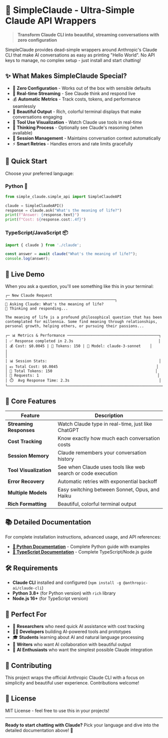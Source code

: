 # 🤖 SimpleClaude - Ultra-Simple Claude API Wrappers

> **Transform Claude CLI into beautiful, streaming conversations with zero configuration**

SimpleClaude provides dead-simple wrappers around Anthropic's Claude CLI that make AI conversations as easy as printing "Hello World". No API keys to manage, no complex setup - just install and start chatting!

## ✨ What Makes SimpleClaude Special?

- 🎯 **Zero Configuration** - Works out of the box with sensible defaults
- 🌊 **Real-time Streaming** - See Claude think and respond live
- 💰 **Automatic Metrics** - Track costs, tokens, and performance seamlessly  
- 🎨 **Beautiful Output** - Rich, colorful terminal displays that make conversations engaging
- 🔧 **Tool Use Visualization** - Watch Claude use tools in real-time
- 🧠 **Thinking Process** - Optionally see Claude's reasoning (when available)
- 🔄 **Session Management** - Maintains conversation context automatically
- ⚡ **Smart Retries** - Handles errors and rate limits gracefully

## 🚀 Quick Start

Choose your preferred language:

### Python 🐍
```python
from simple_claude.simple_api import SimpleClaudeAPI

claude = SimpleClaudeAPI()
response = claude.ask("What's the meaning of life?")
print(f"Answer: {response.text}")
print(f"Cost: ${response.cost:.4f}")
```

### TypeScript/JavaScript 📦
```typescript
import { claude } from './claude';

const answer = await claude("What's the meaning of life?");
console.log(answer);
```

## 🎪 Live Demo

When you ask a question, you'll see something like this in your terminal:

```
┌─ New Claude Request ─────────────────────────────────────────────────┐
🤔 Asking Claude: What's the meaning of life?
💭 Thinking and responding...

The meaning of life is a profound philosophical question that has been 
contemplated for millennia. Some find meaning through relationships, 
personal growth, helping others, or pursuing their passions...

┌─ 📊 Metrics & Performance ─────────────────────────────────────────┐
│ ✅ Response completed in 2.3s                                      │
│ 💰 Cost: $0.0045 | 🎯 Tokens: 150 | 🤖 Model: claude-3-sonnet    │
│                                                                     │
│ 📊 Session Stats:                                                  │
│ 💵 Total Cost: $0.0045                                            │
│ 🎯 Total Tokens: 150                                              │
│ 📨 Requests: 1                                                     │
│ ⏱️  Avg Response Time: 2.3s                                        │
└─────────────────────────────────────────────────────────────────────┘
```

## 🌟 Core Features

| Feature | Description |
|---------|-------------|
| **Streaming Responses** | Watch Claude type in real-time, just like ChatGPT |
| **Cost Tracking** | Know exactly how much each conversation costs |
| **Session Memory** | Claude remembers your conversation history |
| **Tool Visualization** | See when Claude uses tools like web search or code execution |
| **Error Recovery** | Automatic retries with exponential backoff |
| **Multiple Models** | Easy switching between Sonnet, Opus, and Haiku |
| **Rich Formatting** | Beautiful, colorful terminal output |

## 📚 Detailed Documentation

For complete installation instructions, advanced usage, and API references:

- **[📖 Python Documentation](./Python/README.md)** - Complete Python guide with examples
- **[📖 TypeScript Documentation](./TS/README.md)** - Complete TypeScript/Node.js guide

## 🛠️ Requirements

- **Claude CLI** installed and configured (`npm install -g @anthropic-ai/claude-cli`)
- **Python 3.8+** (for Python version) with `rich` library
- **Node.js 16+** (for TypeScript version)

## 🎯 Perfect For

- 🔬 **Researchers** who need quick AI assistance with cost tracking
- 👩‍💻 **Developers** building AI-powered tools and prototypes  
- 🎓 **Students** learning about AI and natural language processing
- 📝 **Writers** who want AI collaboration with beautiful output
- 🤖 **AI Enthusiasts** who want the simplest possible Claude integration

## 🤝 Contributing

This project wraps the official Anthropic Claude CLI with a focus on simplicity and beautiful user experience. Contributions welcome!

## 📄 License

MIT License - feel free to use this in your projects!

---

**Ready to start chatting with Claude?** Pick your language and dive into the detailed documentation above! 🚀